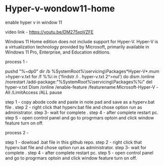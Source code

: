 # Hyper-v-wondow11-home
enable hyper v in window 11


video link -  https://youtu.be/DM275xpVZFE



Windows 11 Home edition does not include support for Hyper-V. Hyper-V is a virtualization technology provided by Microsoft, primarily available in Windows 11 Pro, Enterprise, and Education editions.

process 1 -

pushd "%~dp0"
dir /b %SystemRoot%\servicing\Packages\*Hyper-V*.mum >hyper-v.txt
for /f %%i in ('findstr /i . hyper-v.txt 2^>nul') do dism /online /norestart /add-package:"%SystemRoot%\servicing\Packages\%%i"
del hyper-v.txt
Dism /online /enable-feature /featurename:Microsoft-Hyper-V -All /LimitAccess /ALL
pause


step 1 - copy abode code and paste in note pad and save as a hyperv.bat file .
step 2 - right click that hyperv.bat file and chose option run as administrator.
step 3- wait for complete .
step 4 - after complete restart pc.
step 5 - open control panel and go to progrmars optoin and click window feature turn on off.


process 2 -

step 1 - dowload .bat file in this github repo.
step 2 - right click that hyperv.bat file and chose option run as administrator.
step 3- wait for complete .
step 4 - after complete restart pc.
step 5 - open control panel and go to progrmars optoin and click window feature turn on off.


